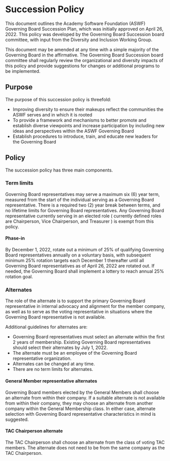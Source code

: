 # Succession Policy

This document outlines the Academy Software Foundation (ASWF) Governing Board Succession Plan, which was initially approved on April 26, 2022. This policy was developed by the Governing Board Succession board committee, with input from the Diversity and Inclusion Working Group.

This document may be amended at any time with a simple majority of the Governing Board in the affirmative. The Governing Board Succession board committee shall regularly review the organizational and diversity impacts of this policy and provide suggestions for changes or additional programs to be implemented.

## Purpose

The purpose of this succession policy is threefold:

- Improving diversity to ensure their makeups reflect the communities the ASWF serves and in which it is rooted
- To provide a framework and mechanisms to better promote and establish diverse viewpoints and increase participation by including new ideas and perspectives within the ASWF Governing Board
- Establish procedures to introduce, train, and educate new leaders for the Governing Board

## Policy

The succession policy has three main components.

### Term limits

Governing Board representatives may serve a maximum six (6) year term, measured from the start of the individual serving as a Governing Board representative. There is a required two (2) year break between terms, and no lifetime limits for Governing Board representatives. Any Governing Board representative currently serving in an elected role ( currently defined roles are Chairperson, Vice Chairperson, and Treasurer ) is exempt from this policy.

#### Phase-in

By December 1, 2022, rotate out a minimum of 25% of qualifying Governing Board representatives annually on a voluntary basis, with subsequent minimum 25% rotation targets each December 1 thereafter until all Governing Board representatives as of April 26, 2022 are rotated out. If needed, the Governing Board shall implement a lottery to reach annual 25% rotation goal.

### Alternates

The role of the alternate is to support the primary Governing Board representative in internal advocacy and alignment for the member company, as well as to serve as the voting representative in situations where the Governing Board representative is not available.

Additional guidelines for alternates are:

- Governing Board representatives must select an alternate within the first 2 years of membership. Existing Governing Board representatives should select their alternates by July 1, 2022.
- The alternate must be an employee of the Governing Board representative organization.
- Alternates can be changed at any time.
- There are no term limits for alternates.

#### General Member representative alternates

Governing Board members elected by the General Members shall choose an alternate from within their company. If a suitable alternate is not available from within their company, they may choose an alternate from another company within the General Membership class. In either case, alternate selection with Governing Board representative characteristics in mind is suggested.

#### TAC Chairperson alternate

The TAC Chairperson shall choose an alternate from the class of voting TAC members. The alternate does not need to be from the same company as the TAC Chairperson.

